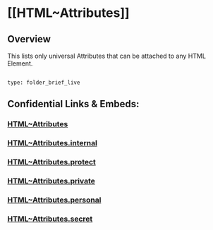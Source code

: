 ﻿# [[HTML~Attributes]] 

## Overview

This lists only universal Attributes that can be attached to any HTML Element. 

```folderv
```

```ccard
type: folder_brief_live
```
 


## Confidential Links & Embeds: 

### [HTML~Attributes](/_public/W3C/HTML/HTML~Attributes.md) 

### [HTML~Attributes.internal](/_internal/W3C/HTML/HTML~Attributes.internal.md) 

### [HTML~Attributes.protect](/_protect/W3C/HTML/HTML~Attributes.protect.md) 

### [HTML~Attributes.private](/_private/W3C/HTML/HTML~Attributes.private.md) 

### [HTML~Attributes.personal](/_personal/W3C/HTML/HTML~Attributes.personal.md) 

### [HTML~Attributes.secret](/_secret/W3C/HTML/HTML~Attributes.secret.md) 
